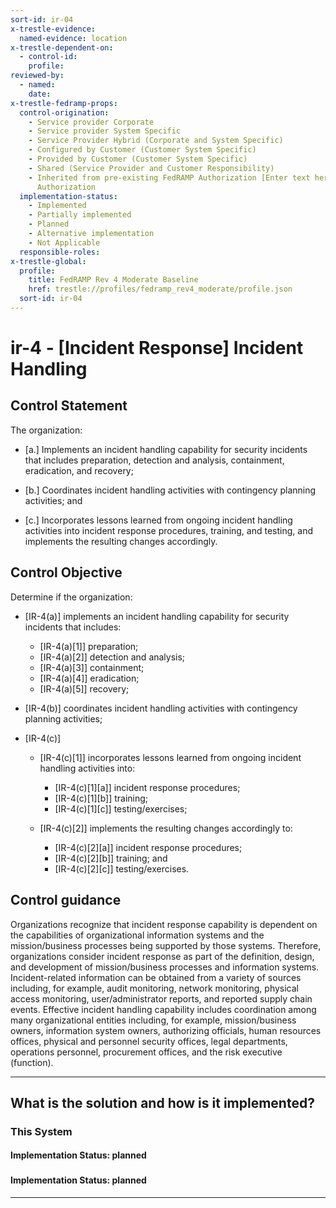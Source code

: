 ```yaml
---
sort-id: ir-04
x-trestle-evidence:
  named-evidence: location
x-trestle-dependent-on:
  - control-id:
    profile:
reviewed-by:
  - named:
    date:
x-trestle-fedramp-props:
  control-origination:
    - Service provider Corporate
    - Service provider System Specific
    - Service Provider Hybrid (Corporate and System Specific)
    - Configured by Customer (Customer System Specific)
    - Provided by Customer (Customer System Specific)
    - Shared (Service Provider and Customer Responsibility)
    - Inherited from pre-existing FedRAMP Authorization [Enter text here], Date of
      Authorization
  implementation-status:
    - Implemented
    - Partially implemented
    - Planned
    - Alternative implementation
    - Not Applicable
  responsible-roles:
x-trestle-global:
  profile:
    title: FedRAMP Rev 4 Moderate Baseline
    href: trestle://profiles/fedramp_rev4_moderate/profile.json
  sort-id: ir-04
---
```


# ir-4 - \[Incident Response\] Incident Handling

## Control Statement

The organization:

- \[a.\] Implements an incident handling capability for security incidents that includes preparation, detection and analysis, containment, eradication, and recovery;

- \[b.\] Coordinates incident handling activities with contingency planning activities; and

- \[c.\] Incorporates lessons learned from ongoing incident handling activities into incident response procedures, training, and testing, and implements the resulting changes accordingly.

## Control Objective

Determine if the organization:

- \[IR-4(a)\] implements an incident handling capability for security incidents that includes:

  - \[IR-4(a)[1]\] preparation;
  - \[IR-4(a)[2]\] detection and analysis;
  - \[IR-4(a)[3]\] containment;
  - \[IR-4(a)[4]\] eradication;
  - \[IR-4(a)[5]\] recovery;

- \[IR-4(b)\] coordinates incident handling activities with contingency planning activities;

- \[IR-4(c)\]

  - \[IR-4(c)[1]\] incorporates lessons learned from ongoing incident handling activities into:

    - \[IR-4(c)[1][a]\] incident response procedures;
    - \[IR-4(c)[1][b]\] training;
    - \[IR-4(c)[1][c]\] testing/exercises;

  - \[IR-4(c)[2]\] implements the resulting changes accordingly to:

    - \[IR-4(c)[2][a]\] incident response procedures;
    - \[IR-4(c)[2][b]\] training; and
    - \[IR-4(c)[2][c]\] testing/exercises.

## Control guidance

Organizations recognize that incident response capability is dependent on the capabilities of organizational information systems and the mission/business processes being supported by those systems. Therefore, organizations consider incident response as part of the definition, design, and development of mission/business processes and information systems. Incident-related information can be obtained from a variety of sources including, for example, audit monitoring, network monitoring, physical access monitoring, user/administrator reports, and reported supply chain events. Effective incident handling capability includes coordination among many organizational entities including, for example, mission/business owners, information system owners, authorizing officials, human resources offices, physical and personnel security offices, legal departments, operations personnel, procurement offices, and the risk executive (function).

______________________________________________________________________

## What is the solution and how is it implemented?

<!-- For implementation status enter one of: implemented, partial, planned, alternative, not-applicable -->

<!-- Note that the list of rules under ### Rules: is read-only and changes will not be captured after assembly to JSON -->

### This System

<!-- Add implementation prose for the main This System component for control: ir-4 -->

#### Implementation Status: planned

### 

<!-- Add control implementation description here for control: ir-4 -->

#### Implementation Status: planned

______________________________________________________________________
